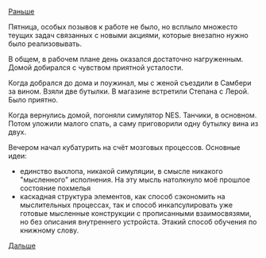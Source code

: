 [Раньше](2019.02.14.md)

Пятница, особых позывов к работе не было, но всплыло множесто теущих задач связанных с новыми акциями, которые внезапно нужно было реализовывать.

В общем, в рабочем плане день оказался достаточно нагруженным. Домой добирался с чувством приятной усталости.

Когда добрался до дома и поужинал, мы с женой съездили в Самбери за вином. Взяли две бутылки. В магазине встретили Степана с Лерой. Было приятно.

Когда вернулись домой, погоняли симулятор NES. Танчики, в основном.
Потом уложили малого спать, а саму приговорили одну бутылку вина из двух.

Вечером начал кубатурить на счёт мозговых процессов. Основные идеи:
  - единство выхлопа, никакой симуляции, в смысле никакого "мысленного" исполнения. На эту мысль натолкнуло моё прошлое состояние похмелья
  - каскадная структура элементов, как способ сэкономить на мыслительных процессах, так и способ инкапсулировать уже готовые мысленные конструкции с прописанными взаимосвязями, но без описания внутреннего устройста. Этакий способ обучения по книжному слову.

 [Дальше](2019.02.16.md)